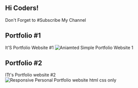 ## Hi Coders! 
Don't Forget to #Subscribe My Channel


## Portfolio #1
   It'S Portfolio Website #1
   ![Aniamted Simple Portfolio Website 1](https://github.com/mr-developer-88/Simple-Portfolio-Website/assets/117296386/cfadd800-8297-48b8-b202-25584f9f5384)

## Portfolio #2
   ITt's Portfolio website #2
   ![Responsive Personal Portfolio website html css only](https://github.com/mr-developer-88/Simple-Portfolio-Website/assets/117296386/8ee84f67-51c8-4dde-b7e2-863c7dec7448)

